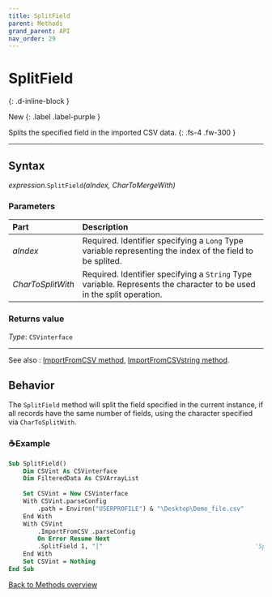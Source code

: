 ```yaml
---
title: SplitField
parent: Methods
grand_parent: API
nav_order: 29
---
```


# SplitField
{: .d-inline-block }

New
{: .label .label-purple }

Splits the specified field in the imported CSV data.
{: .fs-4 .fw-300 }

---

## Syntax

*expression*.`SplitField`*(aIndex, CharToMergeWith)*

### Parameters

<table>
<thead>
<tr>
<th style="text-align: left;">Part</th>
<th style="text-align: left;">Description</th>
</tr>
</thead>
<tbody>
<tr>
<td style="text-align: left;"><em>aIndex</em></td>
<td style="text-align: left;">Required. Identifier specifying a <code>Long</code> Type variable representing the index of the field to be splited.</td>
</tr>
<tr>
<td style="text-align: left;"><em>CharToSplitWith</em></td>
<td style="text-align: left;">Required. Identifier specifying a <code>String</code> Type variable. Represents the character to be used in the split operation.</td>
</tr>
</tbody>
</table>

### Returns value

*Type*: `CSVinterface`

---

See also
: [ImportFromCSV method](https://ws-garcia.github.io/VBA-CSV-interface/api/methods/importfromcsv.html), [ImportFromCSVstring method](https://ws-garcia.github.io/VBA-CSV-interface/api/methods/importfromcsvstring.html).

## Behavior

The `SplitField` method will split the field specified in the current instance, if all records have the same number of fields, using the character specified via `CharToSplitWith`. 

### ☕Example

```vb
Sub SplitField()
    Dim CSVint As CSVinterface
    Dim FilteredData As CSVArrayList
    
    Set CSVint = New CSVinterface
    With CSVint.parseConfig
        .path = Environ("USERPROFILE") & "\Desktop\Demo_file.csv"
    End With
    With CSVint
        .ImportFromCSV .parseConfig
        On Error Resume Next
        .SplitField 1, "|"											'Split field at index 1 using a pipe character.
    End With
    Set CSVint = Nothing
End Sub
```

[Back to Methods overview](https://ws-garcia.github.io/VBA-CSV-interface/api/methods/)